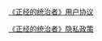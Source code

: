 [《正经的统治者》用户协议](./yhxy/FreePresidentialGame/index#title)

[《正经的统治者》隐私政策](./yszc/FreePresidentialGame/index#title)